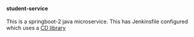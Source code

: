 #### student-service
This is a springboot-2 java microservice. This has Jenkinsfile configured which uses a [CD library](Link)
